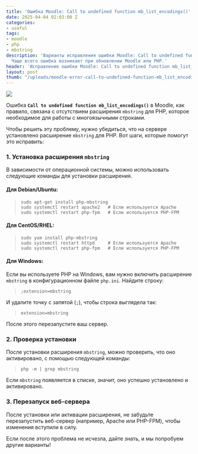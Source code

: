 ```yaml
---
title: 'Ошибка Moodle: Call to undefined function mb_list_encodings()'
date: 2025-04-04 02:03:00 Z
categories:
- useful
tags:
- moodle
- php
- mbstring
description: 'Варианты исправления ошибки Moodle: Call to undefined function mb_list_encodings().
  Чаще всего ошибка возникает при обновлении Moodle или PHP.'
header: 'Исправление ошибки Moodle: Call to undefined function mb_list_encodings()'
layout: post
thumb: "/uploads/moodle-error-call-to-undefined-function-mb_list_encodings.jpg"
---
```


<p><img src="/uploads/moodle-error-call-to-undefined-function-mb_list_encodings.jpg"></p>
<p>Ошибка <b><code inline="">Call to undefined function mb_list_encodings()</code></b> в Moodle, как правило, связана с отсутствием расширения <code inline="">mbstring</code> для PHP, которое необходимое для работы с многоязычными строками.</p>
<p>Чтобы решить эту проблему, нужно убедиться, что на сервере установлено расширение <code inline="">mbstring</code> для PHP. Вот шаги, которые помогут это исправить:</p>
<h3>1. Установка расширения <code inline="">mbstring</code></h3>
<p>В зависимости от операционной системы, можно использовать следующие команды для установки расширения.</p>
<h4>Для Debian/Ubuntu:</h4>
<blockquote>
	<pre><code class="language-bash">sudo apt-get install php-mbstring
sudo systemctl restart apache2   # Если используется Apache
sudo systemctl restart php-fpm   # Если используется PHP-FPM
</code></pre>
</blockquote>
<h4>Для CentOS/RHEL:</h4>
<blockquote>
	<pre><code class="language-bash">sudo yum install php-mbstring
sudo systemctl restart httpd     # Если используется Apache
sudo systemctl restart php-fpm   # Если используется PHP-FPM
</code></pre>
</blockquote>
<h4>Для Windows:</h4>
<p>Если вы используете PHP на Windows, вам нужно включить расширение <code inline="">mbstring</code> в конфигурационном файле <code inline="">php.ini</code>. Найдите строку:</p>
<blockquote>
	<pre><code class="language-ini">;extension=mbstring
</code></pre>
</blockquote>
<p>И удалите точку с запятой (<code inline="">;</code>), чтобы строка выглядела так:</p>
<blockquote>
	<pre><code class="language-ini">extension=mbstring
</code></pre>
</blockquote>
<p>После этого перезапустите ваш сервер.</p>
<h3>2. Проверка установки</h3>
<p>После установки расширения <code inline="">mbstring</code>, можно проверить, что оно активировано, с помощью следующей команды:</p>
<blockquote>
	<pre><code class="language-bash">php -m | grep mbstring
</code></pre>
</blockquote>
<p>Если <code inline="">mbstring</code> появляется в списке, значит, оно успешно установлено и активировано.</p>
<h3>3. Перезапуск веб-сервера</h3>
<p>После установки или активации расширения, не забудьте перезапустить веб-сервер (например, Apache или PHP-FPM), чтобы изменения вступили в силу.</p>
<p>Если после этого проблема не исчезла, дайте знать, и мы попробуем другие варианты!</p>
